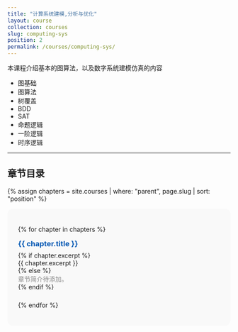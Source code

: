 ```yaml
---
title: "计算系统建模,分析与优化"
layout: course
collection: courses
slug: computing-sys
position: 2
permalink: /courses/computing-sys/
---
```


本课程介绍基本的图算法，以及数字系统建模仿真的内容

- 图基础
- 图算法
- 树覆盖
- BDD
- SAT
- 命题逻辑
- 一阶逻辑
- 时序逻辑

---

## 章节目录

{% assign chapters = site.courses | where: "parent", page.slug | sort: "position" %}

<div style="background: #f9f9f9; padding: 1.5rem; border-radius: 12px;">

  {% for chapter in chapters %}
    <div style="margin-bottom: 1.5rem;">
      <h3 style="margin-top: 0; margin-bottom: 0.5rem;">
        <a href="{{ chapter.url | relative_url }}" style="text-decoration: none; color: #0056b3;">
          {{ chapter.title }}
        </a>
      </h3>
      {% if chapter.excerpt %}
        <p style="margin: 0;">{{ chapter.excerpt }}</p>
      {% else %}
        <p style="margin: 0; color: #888;">章节简介待添加。</p>
      {% endif %}
    </div>
  {% endfor %}

</div>
